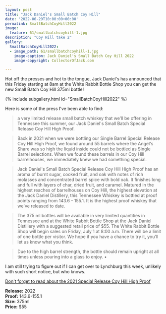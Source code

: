 ```yaml
---
layout: post
title: "Jack Daniel's Small Batch Coy Hill"
date: '2022-06-29T10:00:00+00:00'
permalink: SmallBatchCoyHill2022
image:
  feature: 61/smallbatchcoyhill-1.jpg
description: "Coy Hill take 2"
gallery:
  SmallBatchCoyHill2022:
  - image_path: 61/smallbatchcoyhill-1.jpg
    image-caption: Jack Daniel's Small Batch Coy Hill 2022
    image-copyright: CollectorOfJack.com

---
```

Hot off the presses and hot to the tongue, Jack Daniel's has announced that this Friday starting at 8am at the White Rabbit Bottle Shop you can get the new Small Batch Coy Hill 375ml bottle! 

{% include subgallery.html id="SmallBatchCoyHill2022" %}

Here is some of the press I've been able to find:

> a very limited release small batch whiskey that we'll be offering in Tennessee this summer, our Jack Daniel's Small Batch Special Release Coy Hill High Proof.

> Back in 2021 when we were bottling our Single Barrel Special Release Coy Hill High Proof, we found around 55 barrels where the Angel's Share was so high the liquid inside could not be bottled as Single Barrel selections. When we found these barrels in our Coy Hill barrelhouses, we immediately knew we had something special.

> Jack Daniel's Small Batch Special Release Coy Hill High Proof has an aroma of burnt sugar, cooked fruit, and oak with notes of rich molasses and concentrated barrel spice with bold oak. It finishes long and full with layers of char, dried fruit, and caramel. Matured in the highest reaches of barrelhouses on Coy Hill, the highest elevation at the Jack Daniel Distillery, this Tennessee Whiskey is bottled at proof points ranging from 143.6 - 155.1. It is the highest proof whiskey that we've released to date.

> The 375 ml bottles will be available in very limited quantities in Tennessee and at the White Rabbit Bottle Shop at the Jack Daniel Distillery with a suggested retail price of $55. The White Rabbit Bottle Shop will begin sales on Friday, July 1 at 8:00 a.m. There will be a limit of one bottle per visitor. We hope if you have a chance to try it, you'll let us know what you think.

> Due to the high barrel strength, the bottle should remain upright at all times unless pouring into a glass to enjoy. •

I am still trying to figure out if I can get over to Lynchburg this week, unlikely with such short notice, but who knows.

[Don't forget to read about the 2021 Special Release Coy Hill High Proof](https://collectorofjack.com/JackDanielsSpecialReleaseCoyHillHighProof)

**Release:** 2022  
**Proof:** 143.6-155.1  
**Size:** 375ml  
**Price:** $55

